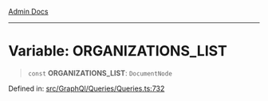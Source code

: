 [Admin Docs](/)

***

# Variable: ORGANIZATIONS\_LIST

> `const` **ORGANIZATIONS\_LIST**: `DocumentNode`

Defined in: [src/GraphQl/Queries/Queries.ts:732](https://github.com/PalisadoesFoundation/talawa-admin/blob/main/src/GraphQl/Queries/Queries.ts#L732)
